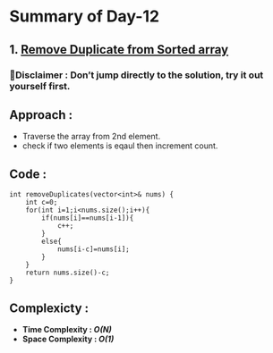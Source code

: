 # Summary of Day-12

## 1. [Remove Duplicate from Sorted array](https://leetcode.com/problems/remove-duplicates-from-sorted-array/)

### 🚨Disclaimer : Don’t jump directly to the solution, try it out yourself first.

## Approach :
* Traverse the array from 2nd element.
* check if two elements is eqaul then increment count.

## Code :
```
int removeDuplicates(vector<int>& nums) {
    int c=0;
    for(int i=1;i<nums.size();i++){
        if(nums[i]==nums[i-1]){
            c++;
        }
        else{
            nums[i-c]=nums[i];
        }
    }
    return nums.size()-c;
}
```

## Complexicty :
* **Time Complexity : *O(N)***
* **Space Complexity : *O(1)***
